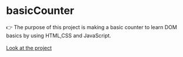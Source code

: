 # basicCounter
👉 The purpose of this project is making a basic counter to learn DOM basics by using HTML,CSS and JavaScript. <br> <br>
[Look at the project](https://birkan-dogan.github.io/basicCounter/) <br>
